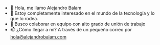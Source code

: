 - 👋 Hola, me llamo Alejandro Balam
- 👀 Estoy completamente interesado en el mundo de la tecnología y lo que lo rodea.
- 💞️ Busco colaborar en equipo con alto grado de unión de trabajo 
- 📫 ¿Cómo llegar a mí? A través de un pequeño correo por hola@alejandrobalam.com

<!---
AlejandroBalam/AlejandroBalam is a ✨ special ✨ repository because its `README.md` (this file) appears on your GitHub profile.
You can click the Preview link to take a look at your changes.
--->
